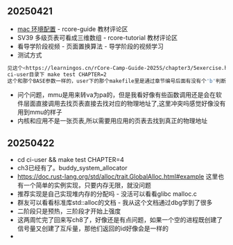 ## 20250421

- [mac 环境配置](https://rcore.jiangshengdev.com/docs/env/) - rcore-guide 教材评论区
- SV39 多级页表可看成三维数组 - rcore-tutorial 教材评论区
- 看导学阶段视频 - 页面置换算法 - 导学阶段的视频学习
- 测试方式

```sh
见这个<https://learningos.cn/rCore-Camp-Guide-2025S/chapter3/5exercise.html#id5>，"指定 BASE=2 控制框架同时编译基础测例和实验测例"，要运行更全的用例见根目录的README里的Grading那段
ci-user目录下 make test CHAPTER=2
这个和那个BASE参数一样的，user下的那个makefile里是通过章节编号后面有没有个'b'判断是实验用例还是基础用例的。emmm对哦，直接改makefile就行了，把那个APPS的赋值改了就行了
```

- 问个问题，mmu是用来转va为pa的，但是我看好像有些函数调用还是会在软件层面直接调用去找页表直接去找对应的物理地址了,这里冲突吗感觉好像没有用到mmu的样子
- 内核和应用不是一张页表,所以需要用应用的页表去找到真正的物理地址

## 20250422

- cd ci-user && make test CHAPTER=4
- ch3已经有了。buddy_system_allocator
- https://doc.rust-lang.org/std/alloc/trait.GlobalAlloc.html#example 这里也有一个简单的实例实现，只要内存无限，就没问题
- 推荐实现是自己实现堆内存的分配吗 - 没活可以看看glibc malloc.c
- 群友可以看看标准库std::alloc的文档 - 我从这个文档通过dbg学到了很多
- 二阶段只是预热，三阶段才开始上强度
- 这两周忙完了回来写ch8了，好像还是有点问题，如果一个空的进程既创建了信号量又创建了互斥量，那他们返回的id好像会是一样的
- 